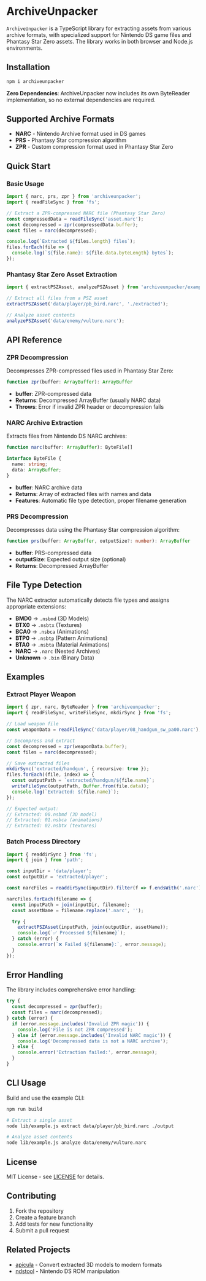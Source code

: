 # ArchiveUnpacker

`ArchiveUnpacker` is a TypeScript library for extracting assets from various archive formats, with specialized support for Nintendo DS game files and Phantasy Star Zero assets. The library works in both browser and Node.js environments.

## Installation

```sh
npm i archiveunpacker
```

**Zero Dependencies**: ArchiveUnpacker now includes its own ByteReader implementation, so no external dependencies are required.

## Supported Archive Formats

- **NARC** - Nintendo Archive format used in DS games
- **PRS** - Phantasy Star compression algorithm
- **ZPR** - Custom compression format used in Phantasy Star Zero

## Quick Start

### Basic Usage

```typescript
import { narc, prs, zpr } from 'archiveunpacker';
import { readFileSync } from 'fs';

// Extract a ZPR-compressed NARC file (Phantasy Star Zero)
const compressedData = readFileSync('asset.narc');
const decompressed = zpr(compressedData.buffer);
const files = narc(decompressed);

console.log(`Extracted ${files.length} files`);
files.forEach(file => {
  console.log(`${file.name}: ${file.data.byteLength} bytes`);
});
```

### Phantasy Star Zero Asset Extraction

```typescript
import { extractPSZAsset, analyzePSZAsset } from 'archiveunpacker/example';

// Extract all files from a PSZ asset
extractPSZAsset('data/player/pb_bird.narc', './extracted');

// Analyze asset contents
analyzePSZAsset('data/enemy/vulture.narc');
```


## API Reference

### ZPR Decompression

Decompresses ZPR-compressed files used in Phantasy Star Zero:

```typescript
function zpr(buffer: ArrayBuffer): ArrayBuffer
```

- **buffer**: ZPR-compressed data
- **Returns**: Decompressed ArrayBuffer (usually NARC data)
- **Throws**: Error if invalid ZPR header or decompression fails

### NARC Archive Extraction

Extracts files from Nintendo DS NARC archives:

```typescript
function narc(buffer: ArrayBuffer): ByteFile[]

interface ByteFile {
  name: string;
  data: ArrayBuffer;
}
```

- **buffer**: NARC archive data
- **Returns**: Array of extracted files with names and data
- **Features**: Automatic file type detection, proper filename generation

### PRS Decompression

Decompresses data using the Phantasy Star compression algorithm:

```typescript
function prs(buffer: ArrayBuffer, outputSize?: number): ArrayBuffer
```

- **buffer**: PRS-compressed data
- **outputSize**: Expected output size (optional)
- **Returns**: Decompressed ArrayBuffer

## File Type Detection

The NARC extractor automatically detects file types and assigns appropriate extensions:

- **BMD0** → `.nsbmd` (3D Models)
- **BTX0** → `.nsbtx` (Textures)
- **BCA0** → `.nsbca` (Animations)
- **BTP0** → `.nsbtp` (Pattern Animations)
- **BTA0** → `.nsbta` (Material Animations)
- **NARC** → `.narc` (Nested Archives)
- **Unknown** → `.bin` (Binary Data)

## Examples

### Extract Player Weapon

```typescript
import { zpr, narc, ByteReader } from 'archiveunpacker';
import { readFileSync, writeFileSync, mkdirSync } from 'fs';

// Load weapon file
const weaponData = readFileSync('data/player/08_handgun_sw_pa00.narc');

// Decompress and extract
const decompressed = zpr(weaponData.buffer);
const files = narc(decompressed);

// Save extracted files
mkdirSync('extracted/handgun', { recursive: true });
files.forEach((file, index) => {
  const outputPath = `extracted/handgun/${file.name}`;
  writeFileSync(outputPath, Buffer.from(file.data));
  console.log(`Extracted: ${file.name}`);
});

// Expected output:
// Extracted: 00.nsbmd (3D model)
// Extracted: 01.nsbca (animations)
// Extracted: 02.nsbtx (textures)
```

### Batch Process Directory

```typescript
import { readdirSync } from 'fs';
import { join } from 'path';

const inputDir = 'data/player';
const outputDir = 'extracted/player';

const narcFiles = readdirSync(inputDir).filter(f => f.endsWith('.narc'));

narcFiles.forEach(filename => {
  const inputPath = join(inputDir, filename);
  const assetName = filename.replace('.narc', '');

  try {
    extractPSZAsset(inputPath, join(outputDir, assetName));
    console.log(`✅ Processed ${filename}`);
  } catch (error) {
    console.error(`❌ Failed ${filename}:`, error.message);
  }
});
```

## Error Handling

The library includes comprehensive error handling:

```typescript
try {
  const decompressed = zpr(buffer);
  const files = narc(decompressed);
} catch (error) {
  if (error.message.includes('Invalid ZPR magic')) {
    console.log('File is not ZPR compressed');
  } else if (error.message.includes('Invalid NARC magic')) {
    console.log('Decompressed data is not a NARC archive');
  } else {
    console.error('Extraction failed:', error.message);
  }
}
```

## CLI Usage

Build and use the example CLI:

```bash
npm run build

# Extract a single asset
node lib/example.js extract data/player/pb_bird.narc ./output

# Analyze asset contents
node lib/example.js analyze data/enemy/vulture.narc
```

## License

MIT License - see [LICENSE](LICENSE) for details.

## Contributing

1. Fork the repository
2. Create a feature branch
3. Add tests for new functionality
4. Submit a pull request

## Related Projects

- [apicula](https://github.com/scurest/apicula) - Convert extracted 3D models to modern formats
- [ndstool](https://github.com/devkitPro/ndstool) - Nintendo DS ROM manipulation
